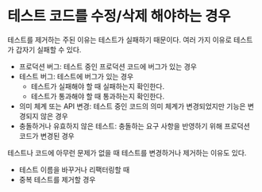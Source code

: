 # 테스트 코드를 수정/삭제 해야하는 경우

테스트를 제거하는 주된 이유는 테스트가 실패하기 때문이다. 
여러 가지 이유로 테스트가 갑자기 실패할 수 있다.

- 프로덕션 버그: 테스트 중인 프로덕션 코드에 버그가 있는 경우
- 테스트 버그: 테스트에 버그가 있는 경우
  - 테스트가 실패해야 할 때 실패하는지 확인한다.
  - 테스트가 통과해야 할 때 통과하는지 확인한다.
- 의미 체계 또는 API 변경: 테스트 중인 코드의 의미 체계가 변경되었지만 기능은 변경되지 않은 경우
- 충돌하거나 유효하지 않은 테스트: 충돌하는 요구 사항을 반영하기 위해 프로덕션 코드가 변경된 경우

테스트나 코드에 아무런 문제가 없을 때 테스트를 변경하거나 제거하는 이유도 있다.

- 테스트 이름을 바꾸거나 리팩터링할 때
- 중복 테스트를 제거할 경우

